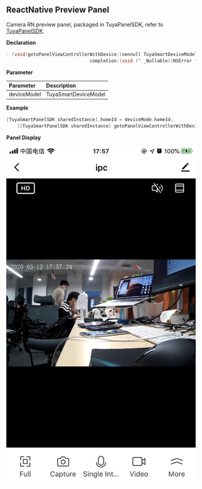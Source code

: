 ## ReactNative Preview Panel

Camera RN preview panel, packaged in TuyaPanelSDK, refer to [TuyaPanelSDK](https://tuyainc.github.io/tuyasmart_panel_ios_sdk_doc/en/).

**Declaration**

```objective-c
- (void)gotoPanelViewControllerWithDevice:(nonnull TuyaSmartDeviceModel *)device
                               completion:(void (^ _Nullable)(NSError *_Nullable error))completion;
```

**Parameter**

| Parameter   | Description          |
| :---------- | :------------------- |
| deviceModel | TuyaSmartDeviceModel |

**Example**

```objective-c
[TuyaSmartPanelSDK sharedInstance].homeId = deviceMode.homeId;
    [[TuyaSmartPanelSDK sharedInstance] gotoPanelViewControllerWithDevice:deviceMode completion:nil];
```

**Panel Display**

![rn预览面板](./images/camera_panel_rn_preview.PNG)
